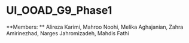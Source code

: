# UI_OOAD_G9_Phase1
**Members: **
Alireza Karimi,  Mahroo Noohi,  Melika Aghajanian,  Zahra Amirinezhad,  Narges Jahromizadeh,  Mahdis Fathi
